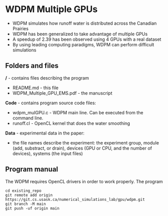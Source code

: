 # WDPM Multiple GPUs
- WDPM simulates how runoff water is distributed across the Canadian Prairies
- WDPM has been generalized to take advantage of multiple GPUs
- A speedup of 2.39 has been observed using 4 GPUs with a real dataset
- By using leading computing paradigms, WDPM can perform difficult simulations


## Folders and files  

**/** - contains files describing the program  

- README.md - this file  
- WDPM_Multiple_GPU_EMS.pdf - the manuscript  

**Code** - contains program source code files:

- wdpm_mulGPU.c - WDPM main line. Can be executed from the command line.
- runoff.cl - OpenCL kernel that does the water smoothing

**Data** - experimental data in the paper:

- the file names describe the experiment: the experiment group, module (add, substract, or drain), devices (GPU or CPU, and the number of devices), systems (the input files)


## Program manual

The WDPM requires OpenCL drivers in order to work properly. The program   

```
cd existing_repo
git remote add origin https://git.cs.usask.ca/numerical_simulations_lab/gpu/wdpm.git
git branch -M main
git push -uf origin main
```
